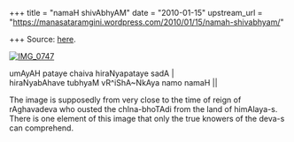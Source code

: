 +++
title = "namaH shivAbhyAM"
date = "2010-01-15"
upstream_url = "https://manasataramgini.wordpress.com/2010/01/15/namah-shivabhyam/"

+++
Source: [here](https://manasataramgini.wordpress.com/2010/01/15/namah-shivabhyam/).

[![IMG_0747](https://i0.wp.com/farm5.static.flickr.com/4072/4276187944_f1d9169b41.jpg)](http://www.flickr.com/photos/24766652@N05/4276187944/ "IMG_0747 by somasushma, on Flickr")

umAyAH pataye chaiva hiraNyapataye sadA  \|  
hiraNyabAhave tubhyaM vR^iShA\~NkAya namo namaH \|\|

The image is supposedly from very close to the time of reign of rAghavadeva who ousted the chIna-bhoTAdi from the land of himAlaya-s. There is one element of this image that only the true knowers of the deva-s can comprehend.


